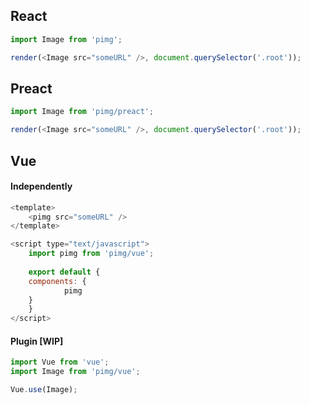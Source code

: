

## React

```js
import Image from 'pimg';

render(<Image src="someURL" />, document.querySelector('.root'));
```

## Preact

```js
import Image from 'pimg/preact';

render(<Image src="someURL" />, document.querySelector('.root'));
```



## Vue

#### Independently

```js
<template>
    <pimg src="someURL" />
</template>

<script type="text/javascript">
    import pimg from 'pimg/vue';
    
    export default {
	components: {
            pimg
	}
    }
</script>
```

#### Plugin \[WIP\]

```js
import Vue from 'vue';
import Image from 'pimg/vue';

Vue.use(Image);
```



